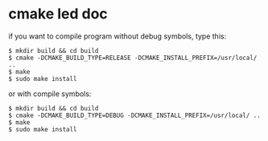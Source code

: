 # cmake led doc

if you want to compile program without debug symbols, type this:
```shell
$ mkdir build && cd build
$ cmake -DCMAKE_BUILD_TYPE=RELEASE -DCMAKE_INSTALL_PREFIX=/usr/local/ ..
$ make
$ sudo make install
```

or with compile symbols:
```shell
$ mkdir build && cd build
$ cmake -DCMAKE_BUILD_TYPE=DEBUG -DCMAKE_INSTALL_PREFIX=/usr/local/ ..
$ make
$ sudo make install
```
